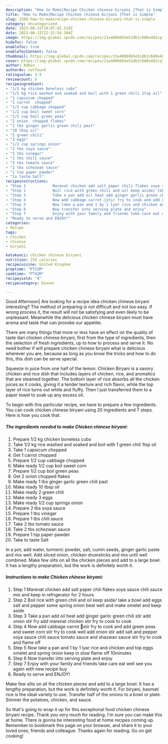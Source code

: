 ```yaml
---
description: "How to Make|Recipe Chicken chinese biryani {That is Simple"
title: "How to Make|Recipe Chicken chinese biryani {That is Simple"
slug: 1560-how-to-makerecipe-chicken-chinese-biryani-that-is-simple
category: Uncategorized
date: 2023-08-31T19:07:02.519Z
date: 2023-08-12T22:32:54.304Z
image: https://img-global.cpcdn.com/recipes/21e400b9b5e51db3/680x482cq70/chicken-chinese-biryani-recipe-main-photo.jpg
hideToc: false
enableToc: true
enableTocContent: false
thumbnail: https://img-global.cpcdn.com/recipes/21e400b9b5e51db3/680x482cq70/chicken-chinese-biryani-recipe-main-photo.jpg
cover: https://img-global.cpcdn.com/recipes/21e400b9b5e51db3/680x482cq70/chicken-chinese-biryani-recipe-main-photo.jpg
author: Admin
authorAv: notfound
ratingvalue: 3.9
reviewcount: 6
recipeingredient:
- "1/2 kg chicken boneless cubs"
- "1/2 kg rice washed and soaked and boil with 1 green chili 1tsp oil"
- "1 capsicum chopped"
- "1 carrot  chopped"
- "1/2 cup cabbage chopped"
- "1/2 cup boil sweet corn"
- "1/2 cup boil green peas"
- "2 onion  chopped flakes"
- "1 tbs ginger garlic green chili past"
- "10 tbsp oil"
- "2 green chili"
- "3 eggs"
- "1/2 cup springs onion"
- "2 tbs soya sauce"
- "1 tbs vinegar"
- "1 tbs chili sauce"
- "2 tbs tomato sauce"
- "2 tbs schezwan sauce"
- "1 tsp paper pawder"
- "to taste Salt"
recipeinstructions:
- "Step 1            Marenat chicken add salt paper chili flakes soya sauce chili sauce mix and keep in refrigerator for 2 hours"
- "Step 2            Boil rice with green chili and oil keep aside/ take a bowl add eggs salt and pepper some spring onion beat well and make omelet and keep aside"
- "Step 3            Take a pan add oil heat add ginger garlic green chili stir add onion stir fry add marenat chicken stir fry to cook to cook"
- "Step 4            Now add cabbage carrot 🥕stir fry to cook and add green peas and sweet corn stir fry to cook well add onion stir add salt and pepper soya sauce chili sauce tomato sauce and shazwan sauce stir fry to cook and flame off"
- "Step 5            Now take a pan and 1 by 1 lyar rice and chicken and top eggs omelet and spring onion keep in slow flame off 10minutes"
- "Step 6            Now transfer into serving plate and enjoy"
- "Step 7            Enjoy with your family and friends take care eat well see you again with new recipe buy"
- "Ready to serve and ENJOY!"
categories:
- Recipe
tags:
- chicken
- chinese
- biryani

katakunci: chicken chinese biryani 
nutrition: 254 calories
recipecuisine: United Kingdom
preptime: "PT22M"
cooktime: "PT42M"
recipeyield: "4"
recipecategory: Dinner

---
```



Good Afternoon| Are looking for a recipe idea chicken chinese biryani interesting? The method of preparing is not difficult and not too easy. If wrong process it, the result will not be satisfying and even likely to be unpleasant. Meanwhile the delicious chicken chinese biryani must have aroma and taste that can provoke our appetite.






There are many things that more or less have an effect on the quality of taste dari chicken chinese biryani, first from the type of ingredients, then the selection of fresh ingredients, up to how to process and serve it. No need bother if will prepare chicken chinese biryani what is delicious wherever you are, because as long as you know the tricks and how to do this, this dish can be serve  special.


Squeeze in juice from one half of the lemon. Chicken Biryani is a savory chicken and rice dish that includes layers of chicken, rice, and aromatics that are steamed together. The bottom layer of rice absorbs all the chicken juices as it cooks, giving it a tender texture and rich flavor, while the top layer of rice turns out white and fluffy. Then I just transferred them to a paper towel to soak up any excess oil.


To begin with this particular recipe, we have to prepare a few ingredients. You can cook chicken chinese biryani using 20 ingredients and 7 steps. Here is how you cook that.

<!--inarticleads1-->

##### The ingredients needed to make Chicken chinese biryani:

1. Prepare 1/2 kg chicken boneless cubs
1. Take 1/2 kg rice washed and soaked and boil with 1 green chili 1tsp oil
1. Take 1 capsicum chopped
1. Get 1 carrot  chopped
1. Prepare 1/2 cup cabbage chopped
1. Make ready 1/2 cup boil sweet corn
1. Prepare 1/2 cup boil green peas
1. Get 2 onion  chopped flakes
1. Make ready 1 tbs ginger garlic green chili past
1. Make ready 10 tbsp oil
1. Make ready 2 green chili
1. Make ready 3 eggs
1. Make ready 1/2 cup springs onion
1. Prepare 2 tbs soya sauce
1. Prepare 1 tbs vinegar
1. Prepare 1 tbs chili sauce
1. Take 2 tbs tomato sauce
1. Take 2 tbs schezwan sauce
1. Prepare 1 tsp paper pawder
1. Take to taste Salt


In a pot, add water, turmeric powder, salt, cumin seeds, ginger garlic paste and mix well. Add sliced onion, chicken drumsticks and mix until well combined. Make few slits on all the chicken pieces and add to a large bowl. It has a lengthy preparation, but the work is definitely worth it. 

<!--inarticleads2-->

##### Instructions to make Chicken chinese biryani:

1. Step 1            Marenat chicken add salt paper chili flakes soya sauce chili sauce mix and keep in refrigerator for 2 hours
1. Step 2            Boil rice with green chili and oil keep aside/ take a bowl add eggs salt and pepper some spring onion beat well and make omelet and keep aside
1. Step 3            Take a pan add oil heat add ginger garlic green chili stir add onion stir fry add marenat chicken stir fry to cook to cook
1. Step 4            Now add cabbage carrot 🥕stir fry to cook and add green peas and sweet corn stir fry to cook well add onion stir add salt and pepper soya sauce chili sauce tomato sauce and shazwan sauce stir fry to cook and flame off
1. Step 5            Now take a pan and 1 by 1 lyar rice and chicken and top eggs omelet and spring onion keep in slow flame off 10minutes
1. Step 6            Now transfer into serving plate and enjoy
1. Step 7            Enjoy with your family and friends take care eat well see you again with new recipe buy
1. Ready to serve and ENJOY!

Make few slits on all the chicken pieces and add to a large bowl. It has a lengthy preparation, but the work is definitely worth it. For biryani, basmati rice is the ideal variety to use. Transfer half of the onions to a bowl or plate. Simmer the potatoes, chicken, and sauce. 

So that's going to wrap it up for this exceptional food chicken chinese biryani recipe. Thank you very much for reading. I'm sure you can make this at home. There is gonna be interesting food at home recipes coming up. Remember to bookmark this page on your browser, and share it to your loved ones, friends and colleague. Thanks again for reading. Go on get cooking!
